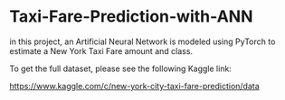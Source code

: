 # Taxi-Fare-Prediction-with-ANN

in this project, an Artificial Neural Network is modeled using PyTorch to estimate a New York Taxi Fare amount and class.

To get the full dataset, please see the following Kaggle link:

https://www.kaggle.com/c/new-york-city-taxi-fare-prediction/data
